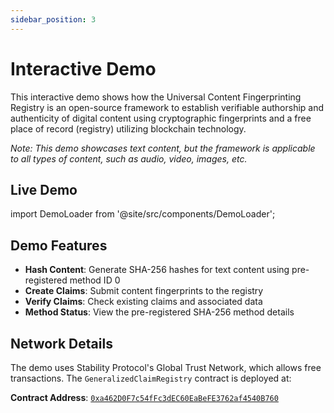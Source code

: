 ```yaml
---
sidebar_position: 3
---
```


# Interactive Demo

This interactive demo shows how the Universal Content Fingerprinting Registry is an open-source framework to establish verifiable authorship and authenticity of digital content using cryptographic fingerprints and a free place of record (registry) utilizing blockchain technology.

_Note: This demo showcases text content, but the framework is applicable to all types of content, such as audio, video, images, etc._

## Live Demo

import DemoLoader from '@site/src/components/DemoLoader';

<DemoLoader />

## Demo Features

- **Hash Content**: Generate SHA-256 hashes for text content using pre-registered method ID 0
- **Create Claims**: Submit content fingerprints to the registry
- **Verify Claims**: Check existing claims and associated data
- **Method Status**: View the pre-registered SHA-256 method details

## Network Details

The demo uses Stability Protocol's Global Trust Network, which allows free transactions. The `GeneralizedClaimRegistry` contract is deployed at:

**Contract Address**: [`0xa462D0F7c54fFc3dEC60EaBeFE3762af4540B760`](https://explorer.stabilityprotocol.com/address/0xa462D0F7c54fFc3dEC60EaBeFE3762af4540B760)
